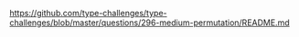 https://github.com/type-challenges/type-challenges/blob/master/questions/296-medium-permutation/README.md